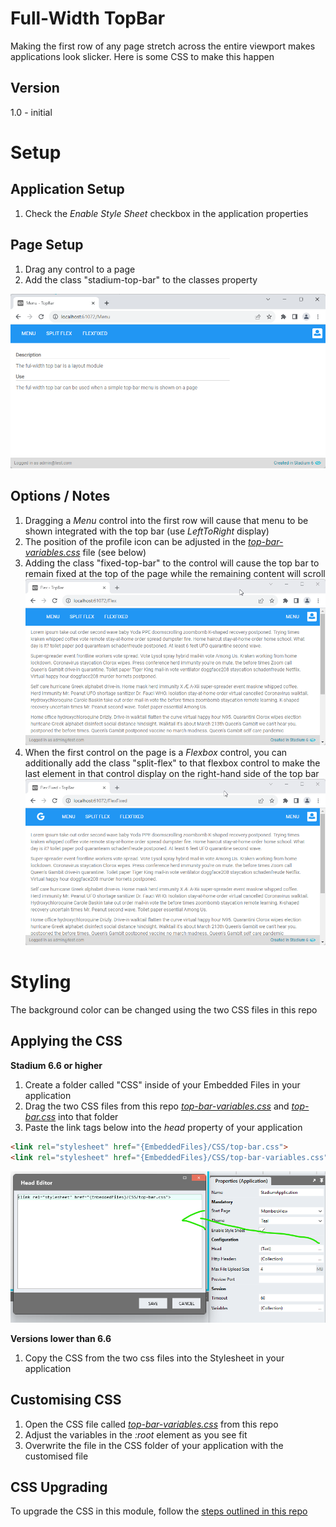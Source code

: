 # Full-Width TopBar

Making the first row of any page stretch across the entire viewport makes applications look slicker. Here is some CSS to make this happen

## Version 
1.0 - initial

# Setup

## Application Setup
1. Check the *Enable Style Sheet* checkbox in the application properties

## Page Setup
1. Drag any control to a page
2. Add the class "stadium-top-bar" to the classes property

![](images/plain-menu.png)

## Options / Notes
1. Dragging a *Menu* control into the first row will cause that menu to be shown integrated with the top bar (use *LeftToRight* display)
2. The position of the profile icon can be adjusted in the [*top-bar-variables.css*](top-bar-variables.css) file (see below)
3. Adding the class "fixed-top-bar" to the control will cause the top bar to remain fixed at the top of the page while the remaining content will scroll
![](images/split-flex.gif)
4. When the first control on the page is a *Flexbox* control, you can additionally add the class "split-flex" to that flexbox control to make the last element in that control display on the right-hand side of the top bar
![](images/split-flex-fixed.gif)

# Styling
The background color can be changed using the two CSS files in this repo

## Applying the CSS

**Stadium 6.6 or higher**
1. Create a folder called "CSS" inside of your Embedded Files in your application
2. Drag the two CSS files from this repo [*top-bar-variables.css*](top-bar-variables.css) and [*top-bar.css*](top-bar.css) into that folder
3. Paste the link tags below into the *head* property of your application
```html
<link rel="stylesheet" href="{EmbeddedFiles}/CSS/top-bar.css">
<link rel="stylesheet" href="{EmbeddedFiles}/CSS/top-bar-variables.css">
``` 

![](images/ApplicationHeadProp.png)

**Versions lower than 6.6**
1. Copy the CSS from the two css files into the Stylesheet in your application

## Customising CSS
1. Open the CSS file called [*top-bar-variables.css*](top-bar-variables.css) from this repo
2. Adjust the variables in the *:root* element as you see fit
3. Overwrite the file in the CSS folder of your application with the customised file

## CSS Upgrading
To upgrade the CSS in this module, follow the [steps outlined in this repo](https://github.com/stadium-software/samples-upgrading)
